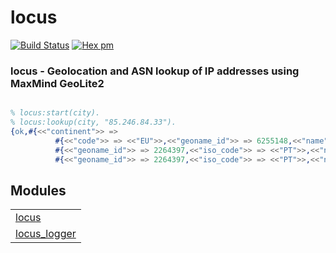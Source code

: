 

# locus #

[![Build Status](https://travis-ci.org/g-andrade/locus.png?branch=master)](https://travis-ci.org/g-andrade/locus)
[![Hex pm](http://img.shields.io/hexpm/v/locus.svg?style=flat)](https://hex.pm/packages/locus)


### <a name="locus_-_Geolocation_and_ASN_lookup_of_IP_addresses_using_MaxMind_GeoLite2">locus - Geolocation and ASN lookup of IP addresses using MaxMind GeoLite2</a> ###

```erlang

% locus:start(city).
% locus:lookup(city, "85.246.84.33").
{ok,#{<<"continent">> =>
          #{<<"code">> => <<"EU">>,<<"geoname_id">> => 6255148,<<"name">> => <<"Europe">>},<<"country">> =>
          #{<<"geoname_id">> => 2264397,<<"iso_code">> => <<"PT">>,<<"name">> => <<"Portugal">>},<<"registered_country">> =>
          #{<<"geoname_id">> => 2264397,<<"iso_code">> => <<"PT">>,<<"name">> => <<"Portugal">>}}}

```



## Modules ##


<table width="100%" border="0" summary="list of modules">
<tr><td><a href="https://github.com/g-andrade/locus/blob/master/doc/locus.md" class="module">locus</a></td></tr>
<tr><td><a href="https://github.com/g-andrade/locus/blob/master/doc/locus_logger.md" class="module">locus_logger</a></td></tr></table>

